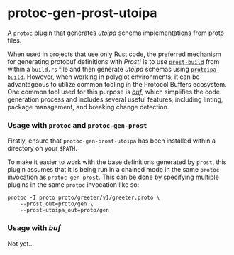 # protoc-gen-prost-utoipa

A `protoc` plugin that generates _[utoipa]_ schema implementations from proto files.

[utoipa]: https://github.com/juhaku/utoipa

When used in projects that use only Rust code, the preferred mechanism for
generating protobuf definitions with _Prost!_ is to use [`prost-build`] from
within a `build.rs` file and then generate _utoipa_ schemas using
[`prutoipa-build`]. However, when working in polyglot environments,
it can be advantageous to utilize common tooling in the Protocol Buffers
ecosystem. One common tool used for this purpose is _[buf]_, which simplifies
the code generation process and includes several useful features, including
linting, package management, and breaking change detection.

[`prost-build`]: https://docs.rs/prost-build
[`prutoipa-build`]: https://github.com/maarlo/prutoipa/tree/master/prutoipa-build
[buf]: https://buf.build

### Usage with `protoc` and `protoc-gen-prost`

Firstly, ensure that `protoc-gen-prost-utoipa` has been installed within a directory
on your `$PATH`.

To make it easier to work with the base definitions generated by `prost`,
this plugin assumes that it is being run in a chained mode in the same
`protoc` invocation as `protoc-gen-prost`. This can be done by specifying
multiple plugins in the same `protoc` invocation like so:

```shell
protoc -I proto proto/greeter/v1/greeter.proto \
    --prost_out=proto/gen \
    --prost-utoipa_out=proto/gen
```

### Usage with _buf_

Not yet...
